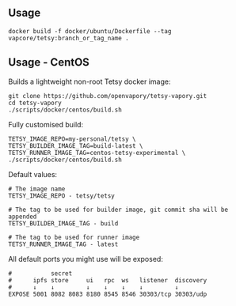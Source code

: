 ## Usage

```docker build -f docker/ubuntu/Dockerfile --tag vapcore/tetsy:branch_or_tag_name .```

## Usage - CentOS

Builds a lightweight non-root Tetsy docker image:
```
git clone https://github.com/openvapory/tetsy-vapory.git
cd tetsy-vapory
./scripts/docker/centos/build.sh
```

Fully customised build:
```
TETSY_IMAGE_REPO=my-personal/tetsy \
TETSY_BUILDER_IMAGE_TAG=build-latest \
TETSY_RUNNER_IMAGE_TAG=centos-tetsy-experimental \
./scripts/docker/centos/build.sh
```

Default values:
```
# The image name
TETSY_IMAGE_REPO - tetsy/tetsy

# The tag to be used for builder image, git commit sha will be appended
TETSY_BUILDER_IMAGE_TAG - build

# The tag to be used for runner image
TETSY_RUNNER_IMAGE_TAG - latest
```

All default ports you might use will be exposed:
```
#           secret
#      ipfs store     ui   rpc  ws   listener  discovery
#      ↓    ↓         ↓    ↓    ↓    ↓         ↓
EXPOSE 5001 8082 8083 8180 8545 8546 30303/tcp 30303/udp
```
